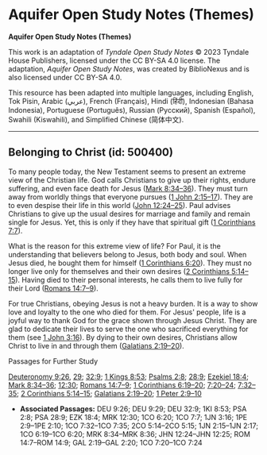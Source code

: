 # Aquifer Open Study Notes (Themes)

**Aquifer Open Study Notes (Themes)**

This work is an adaptation of *Tyndale Open Study Notes* © 2023 Tyndale House Publishers, licensed under the CC BY\-SA 4\.0 license. The adaptation, *Aquifer Open Study Notes*, was created by BiblioNexus and is also licensed under CC BY\-SA 4\.0\.

This resource has been adapted into multiple languages, including English, Tok Pisin, Arabic (عربي), French (Français), Hindi (हिंदी), Indonesian (Bahasa Indonesia), Portuguese (Português), Russian (Русский), Spanish (Español), Swahili (Kiswahili), and Simplified Chinese (简体中文).



--------------------------------

## Belonging to Christ (id: 500400)

To many people today, the New Testament seems to present an extreme view of the Christian life. God calls Christians to give up their rights, endure suffering, and even face death for Jesus ([Mark 8:34–36](https://ref.ly/Mark8:34-Mark8:36)). They must turn away from worldly things that everyone pursues ([1 John 2:15–17](https://ref.ly/1John2:15-1John2:17)). They are to even despise their life in this world ([John 12:24–25](https://ref.ly/John12:24-John12:25)). Paul advises Christians to give up the usual desires for marriage and family and remain single for Jesus. Yet, this is only if they have that spiritual gift ([1 Corinthians 7:7](https://ref.ly/1Cor7:7)).

What is the reason for this extreme view of life? For Paul, it is the understanding that believers belong to Jesus, both body and soul. When Jesus died, he bought them for himself ([1 Corinthians 6:20](https://ref.ly/1Cor6:20)). They must no longer live only for themselves and their own desires ([2 Corinthians 5:14–15](https://ref.ly/2Cor5:14-2Cor5:15)). Having died to their personal interests, he calls them to live fully for their Lord ([Romans 14:7–9](https://ref.ly/Rom14:7-Rom14:9)).

For true Christians, obeying Jesus is not a heavy burden. It is a way to show love and loyalty to the one who died for them. For Jesus' people, life is a joyful way to thank God for the grace shown through Jesus Christ. They are glad to dedicate their lives to serve the one who sacrificed everything for them (see [1 John 3:16](https://ref.ly/1John3:16)). By dying to their own desires, Christians allow Christ to live in and through them ([Galatians 2:19–20](https://ref.ly/Gal2:19-Gal2:20)).

Passages for Further Study

[Deuteronomy 9:26](https://ref.ly/Deut9:26), [29](https://ref.ly/Deut9:29); [32:9](https://ref.ly/Deut32:9); [1 Kings 8:53](https://ref.ly/1Kgs8:53); [Psalms 2:8](https://ref.ly/Ps2:8); [28:9](https://ref.ly/Ps28:9); [Ezekiel 18:4](https://ref.ly/Ezek18:4); [Mark 8:34–36](https://ref.ly/Mark8:34-Mark8:36); [12:30](https://ref.ly/Mark12:30); [Romans 14:7–9](https://ref.ly/Rom14:7-Rom14:9); [1 Corinthians 6:19–20](https://ref.ly/1Cor6:19-1Cor6:20); [7:20–24](https://ref.ly/1Cor7:20-1Cor7:24); [7:32–35](https://ref.ly/1Cor7:32-1Cor7:35); [2 Corinthians 5:14–15](https://ref.ly/2Cor5:14-2Cor5:15); [Galatians 2:19–20](https://ref.ly/Gal2:19-Gal2:20); [1 Peter 2:9–10](https://ref.ly/1Pet2:9-1Pet2:10)

* **Associated Passages:** DEU 9:26; DEU 9:29; DEU 32:9; 1KI 8:53; PSA 2:8; PSA 28:9; EZK 18:4; MRK 12:30; 1CO 6:20; 1CO 7:7; 1JN 3:16; 1PE 2:9–1PE 2:10; 1CO 7:32–1CO 7:35; 2CO 5:14–2CO 5:15; 1JN 2:15–1JN 2:17; 1CO 6:19–1CO 6:20; MRK 8:34–MRK 8:36; JHN 12:24–JHN 12:25; ROM 14:7–ROM 14:9; GAL 2:19–GAL 2:20; 1CO 7:20–1CO 7:24

